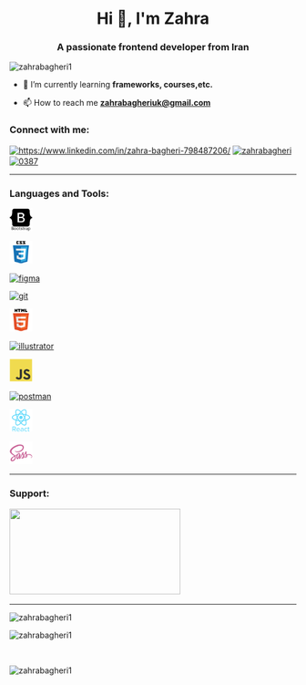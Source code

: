 <h1 align="center">Hi 👋, I'm Zahra</h1>
<h3 align="center">A passionate frontend developer from Iran</h3>

<p align="left"> <img src="https://komarev.com/ghpvc/?username=zahrabagheri1&label=Profile%20views&color=0e75b6&style=flat" alt="zahrabagheri1" /> </p>
<!-- 
<p align="left"> <a href="https://github.com/ryo-ma/github-profile-trophy"><img src="https://github-profile-trophy.vercel.app/?username=zahrabagheri1" alt="zahrabagheri1" /></a> </p> -->

- 🌱 I’m currently learning **frameworks, courses,etc.**

- 📫 How to reach me **zahrabagheriuk@gmail.com**

<h3 align="left">Connect with me:</h3>
<p align="left">
<a href="https://linkedin.com/in/https://www.linkedin.com/in/zahra-bagheri-798487206/" target="blank"><img align="center" src="https://raw.githubusercontent.com/rahuldkjain/github-profile-readme-generator/master/src/images/icons/Social/linked-in-alt.svg" alt="https://www.linkedin.com/in/zahra-bagheri-798487206/" height="30" width="40" /></a>
<a href="https://www.youtube.com/c/zahrabagheri" target="blank"><img align="center" src="https://raw.githubusercontent.com/rahuldkjain/github-profile-readme-generator/master/src/images/icons/Social/youtube.svg" alt="zahrabagheri" height="30" width="40" /></a>
<a href="https://discord.gg/687992092760473628" target="blank"><img align="center" src="https://raw.githubusercontent.com/rahuldkjain/github-profile-readme-generator/master/src/images/icons/Social/discord.svg" alt="0387" height="30" width="40" /></a>
</p>

<hr>
<h3 align="left">Languages and Tools:</h3>
<p align="left"> 
<!-- <a href="https://www.gnu.org/software/bash/" target="_blank" rel="noreferrer"> <img src="https://www.vectorlogo.zone/logos/gnu_bash/gnu_bash-icon.svg" alt="bash" width="40" height="40"/> </a>  -->

<a href="https://getbootstrap.com" target="_blank" rel="noreferrer"> <img src="https://raw.githubusercontent.com/devicons/devicon/master/icons/bootstrap/bootstrap-plain-wordmark.svg" alt="bootstrap" width="40" height="40"/> </a> 

<a href="https://www.w3schools.com/css/" target="_blank" rel="noreferrer"> <img src="https://raw.githubusercontent.com/devicons/devicon/master/icons/css3/css3-original-wordmark.svg" alt="css3" width="40" height="40"/> </a> 

<a href="https://www.figma.com/" target="_blank" rel="noreferrer"> <img src="https://www.vectorlogo.zone/logos/figma/figma-icon.svg" alt="figma" width="40" height="40"/> </a> 

<a href="https://git-scm.com/" target="_blank" rel="noreferrer"> <img src="https://www.vectorlogo.zone/logos/git-scm/git-scm-icon.svg" alt="git" width="40" height="40"/> </a> 

<a href="https://www.w3.org/html/" target="_blank" rel="noreferrer"> <img src="https://raw.githubusercontent.com/devicons/devicon/master/icons/html5/html5-original-wordmark.svg" alt="html5" width="40" height="40"/> </a> 

<a href="https://www.adobe.com/in/products/illustrator.html" target="_blank" rel="noreferrer"> <img src="https://www.vectorlogo.zone/logos/adobe_illustrator/adobe_illustrator-icon.svg" alt="illustrator" width="40" height="40"/> </a> 

<a href="https://developer.mozilla.org/en-US/docs/Web/JavaScript" target="_blank" rel="noreferrer"> <img src="https://raw.githubusercontent.com/devicons/devicon/master/icons/javascript/javascript-original.svg" alt="javascript" width="40" height="40"/> </a> 

<a href="https://postman.com" target="_blank" rel="noreferrer"> <img src="https://www.vectorlogo.zone/logos/getpostman/getpostman-icon.svg" alt="postman" width="40" height="40"/> </a> 

<a href="https://reactjs.org/" target="_blank" rel="noreferrer"> <img src="https://raw.githubusercontent.com/devicons/devicon/master/icons/react/react-original-wordmark.svg" alt="react" width="40" height="40"/> </a> 

<a href="https://sass-lang.com" target="_blank" rel="noreferrer"> <img src="https://raw.githubusercontent.com/devicons/devicon/master/icons/sass/sass-original.svg" alt="sass" width="40" height="40"/> </a> 

</p>

<hr>
<h3 align="left">Support:</h3>
<p>
<a href="https://www.coffeebede.com/zahra"><img class="img-fluid" src="https://coffeebede.ir/DashboardTemplateV2/app-assets/images/banner/default-yellow.svg"  width="300" height="150" /></a>
</p>
<hr>
<p><img align="left" src="https://github-readme-stats.vercel.app/api/top-langs?username=zahrabagheri1&show_icons=true&locale=en&layout=compact" alt="zahrabagheri1" /></p>
<br>
<p>&nbsp;<img align="left" src="https://github-readme-stats.vercel.app/api?username=zahrabagheri1&show_icons=true&locale=en" alt="zahrabagheri1" /></p>
<br>
<p><img align="left" src="https://github-readme-streak-stats.herokuapp.com/?user=zahrabagheri1&" alt="zahrabagheri1" /></p>
